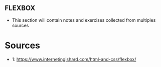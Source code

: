 ## FLEXBOX

- This section will contain notes and exercises collected from multiples sources

# Sources 
 - 1: https://www.internetingishard.com/html-and-css/flexbox/
 
 